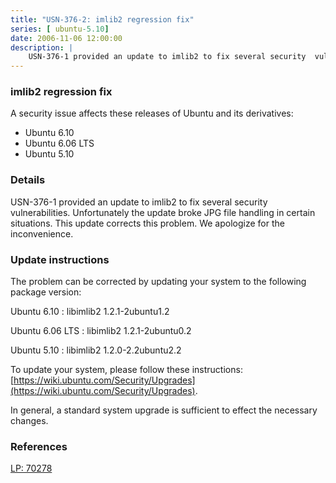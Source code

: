 ```yaml
---
title: "USN-376-2: imlib2 regression fix"
series: [ ubuntu-5.10]
date: 2006-11-06 12:00:00
description: |
    USN-376-1 provided an update to imlib2 to fix several security  vulnerabilities.  Unfortunately the update broke JPG file handling in  certain situations.  This update corrects this problem.  We apologize  for the inconvenience.
--- 
```

 
 


### imlib2 regression fix

A security issue affects these releases of Ubuntu and its derivatives:

* Ubuntu 6.10
* Ubuntu 6.06 LTS
* Ubuntu 5.10

### Details

USN-376-1 provided an update to imlib2 to fix several security vulnerabilities. Unfortunately the update broke JPG file handling in certain situations. This update corrects this problem. We apologize for the inconvenience.

### Update instructions

The problem can be corrected by updating your system to the following package version:

Ubuntu 6.10
 : libimlib2 <span>1.2.1-2ubuntu1.2</span>

Ubuntu 6.06 LTS
 : libimlib2 <span>1.2.1-2ubuntu0.2</span>

Ubuntu 5.10
 : libimlib2 <span>1.2.0-2.2ubuntu2.2</span>

To update your system, please follow these instructions: [https://wiki.ubuntu.com/Security/Upgrades](https://wiki.ubuntu.com/Security/Upgrades).

In general, a standard system upgrade is sufficient to effect the necessary changes.

### References

 
 [LP: 70278](https://launchpad.net/bugs/70278)
 

